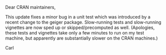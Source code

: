 Dear CRAN maintainers,

This update fixes a minor bug in a unit test which was introduced by a recent change to the geiger package.
Slow-running tests and slow-running vignettes are now sped up or skipped/precomputed as well.  (Apologies, these
tests and vignettes take only a few minutes to run on my test machine, but apparently are substantially slower
on the CRAN machines.)

Carl



